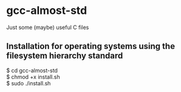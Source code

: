 # gcc-almost-std
Just some (maybe) useful C files
## Installation for operating systems using the filesystem hierarchy standard
$ cd gcc-almost-std<br />
$ chmod +x install.sh<br />
$ sudo ./install.sh<br />
